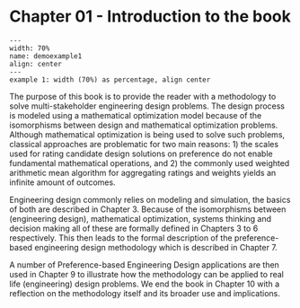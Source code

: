 # Chapter 01 - Introduction to the book


```{figure} ../images/Sanatorium_Kurpaty.JPG
---
width: 70%
name: demoexample1
align: center
---
example 1: width (70%) as percentage, align center
```

The purpose of this book is to provide the reader with a methodology to solve multi-stakeholder engineering design problems. The design process is modeled using a mathematical optimization model because of the isomorphisms between design and mathematical optimization problems. Although mathematical optimization is being used to solve such problems, classical approaches are problematic for two main reasons: 1) the scales used for rating candidate design solutions on preference do not enable fundamental mathematical operations, and 2) the commonly used weighted arithmetic mean algorithm for aggregating ratings and weights yields an infinite amount of outcomes.

Engineering design commonly relies on modeling and simulation, the basics of both are described in Chapter 3. Because of the isomorphisms between (engineering design), mathematical optimization, systems thinking and decision making all of these are formally defined in Chapters 3 to 6 respectively. This then leads to the formal description of the preference-based engineering design methodology which is described in Chapter 7. 

A number of Preference-based Engineering Design applications are then used in Chapter 9 to illustrate how the methodology can be applied to real life (engineering) design problems. We end the book in Chapter 10 with a reflection on the methodology itself and its broader use and implications.
